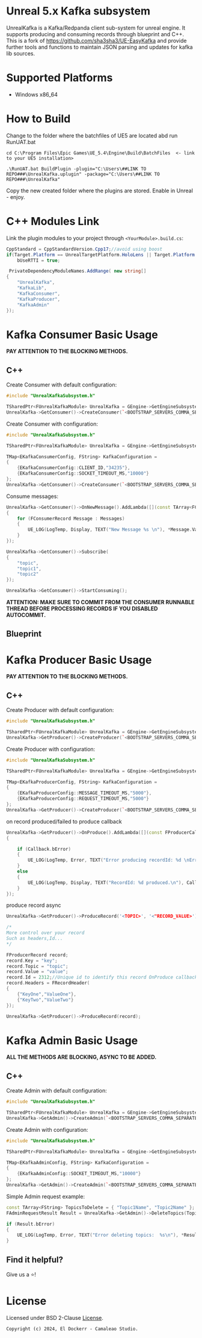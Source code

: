 # Unreal 5.x Kafka subsystem

UnrealKafka is a Kafka/Redpanda client sub-system for unreal engine. It supports producing and consuming records through blueprint and C++.
This is a fork of https://github.com/sha3sha3/UE-EasyKafka and provide further tools and functions to maintain JSON parsing and updates for
kafka lib sources.

# Supported Platforms

 - Windows x86_64

# How to Build
Change to the folder where the batchfiles of UE5 are located abd run RunUAT.bat
```
cd C:\Program Files\Epic Games\UE_5.4\Engine\Build\BatchFiles  <- link to your UE5 installation>

.\RunUAT.bat BuildPlugin -plugin="C:\Users\##LINK TO REPO###\UnrealKafka.uplugin" -package="C:\Users\##LINK TO REPO###\UnrealKafka"
```
Copy the new created folder where the plugins are stored.
Enable in Unreal - enjoy.


# C++ Modules Link

Link the plugin modules to your project through `<YourModule>.build.cs`:

```cs
CppStandard = CppStandardVersion.Cpp17;//avoid using boost
if(Target.Platform == UnrealTargetPlatform.HoloLens || Target.Platform == UnrealTargetPlatform.Win64)
	bUseRTTI = true;

 PrivateDependencyModuleNames.AddRange( new string[]
{
    "UnrealKafka",
    "KafkaLib",
    "KafkaConsumer",
    "KafkaProducer",
    "KafkaAdmin"
});
```

# Kafka Consumer Basic Usage

**PAY ATTENTION TO THE BLOCKING METHODS.**
## C++

Create Consumer with default configuration:

```cpp
#include "UnrealKafkaSubsystem.h"

TSharedPtr<FUnrealKafkaModule> UnrealKafka = GEngine->GetEngineSubsystem<UUnrealKafkaSubsystem>()->GetUnrealKafka();
UnrealKafka->GetConsumer()->CreateConsumer(`<BOOTSTRAP_SERVERS_COMMA_SEPARATED>`, `<USERNAME>`, `<TOKEN/PASSWORD>`, (int)EKafkaLogLevel::ERR);
```

Create Consumer with configuration:

```cpp
#include "UnrealKafkaSubsystem.h"

TSharedPtr<FUnrealKafkaModule> UnrealKafka = GEngine->GetEngineSubsystem<UUnrealKafkaSubsystem>()->GetUnrealKafka();

TMap<EKafkaConsumerConfig, FString> KafkaConfiguration =
{
	{EKafkaConsumerConfig::CLIENT_ID,"34235"},
	{EKafkaConsumerConfig::SOCKET_TIMEOUT_MS,"10000"}
};
UnrealKafka->GetConsumer()->CreateConsumer(`<BOOTSTRAP_SERVERS_COMMA_SEPARATED>`, `<USERNAME>`, `<TOKEN/PASSWORD>`, KafkaConfiguration, (int)EKafkaLogLevel::ERR);
```

Consume messages:

```cpp
UnrealKafka->GetConsumer()->OnNewMessage().AddLambda([](const TArray<FConsumerRecord>& Messages)
{
	for (FConsumerRecord Message : Messages)
	{
		UE_LOG(LogTemp, Display, TEXT("New Message %s \n"), *Message.Value);//process messages
	}
});

UnrealKafka->GetConsumer()->Subscribe(
{
	"topic",
	"topic1",
	"topic2"
});

UnrealKafka->GetConsumer()->StartConsuming();
```
**ATTENTION: MAKE SURE TO COMMIT FROM THE CONSUMER RUNNABLE THREAD BEFORE PROCESSING RECORDS IF YOU DISABLED AUTOCOMMIT.**

## Blueprint


# Kafka Producer Basic Usage

**PAY ATTENTION TO THE BLOCKING METHODS.**
## C++

Create Producer with default configuration:

```cpp
#include "UnrealKafkaSubsystem.h"

TSharedPtr<FUnrealKafkaModule> UnrealKafka = GEngine->GetEngineSubsystem<UUnrealKafkaSubsystem>()->GetUnrealKafka();
UnrealKafka->GetProducer()->CreateProducer(`<BOOTSTRAP_SERVERS_COMMA_SEPARATED>`, `<USERNAME>`, `<TOKEN/PASSWORD>`, (int)EKafkaLogLevel::ERR);
```

Create Producer with configuration:

```cpp
#include "UnrealKafkaSubsystem.h"

TSharedPtr<FUnrealKafkaModule> UnrealKafka = GEngine->GetEngineSubsystem<UUnrealKafkaSubsystem>()->GetUnrealKafka();

TMap<EKafkaProducerConfig, FString> KafkaConfiguration =
{
	{EKafkaProducerConfig::MESSAGE_TIMEOUT_MS,"5000"},
	{EKafkaProducerConfig::REQUEST_TIMEOUT_MS,"5000"}
};
UnrealKafka->GetProducer()->CreateProducer(`<BOOTSTRAP_SERVERS_COMMA_SEPARATED>`, `<USERNAME>`, `<TOKEN/PASSWORD>`, KafkaConfiguration, (int)EKafkaLogLevel::ERR);
```

on record produced/failed to produce callback

```cpp
UnrealKafka->GetProducer()->OnProduce().AddLambda([](const FProducerCallback& Callback)
{

	if (Callback.bError)
	{
		UE_LOG(LogTemp, Error, TEXT("Error producing recordId: %d \nError Message: %s\n"), Callback.RecordMetadata.RecordId, *Callback.ErrorMessage);
	}
	else
	{
		UE_LOG(LogTemp, Display, TEXT("RecordId: %d produced.\n"), Callback.RecordMetadata.RecordId);
	}
});
```
produce record async

```cpp
UnrealKafka->GetProducer()->ProduceRecord('<TOPIC>', '<"RECORD_VALUE>');

/*
More control over your record
Such as headers,Id...
*/

FProducerRecord record;
record.Key = "key";
record.Topic = "topic";
record.Value = "value";
record.Id = 2312;//Unique id to identify this record OnProduce callback;
record.Headers = FRecordHeader(
{ 
	{"KeyOne","ValueOne"},
	{"KeyTwo","ValueTwo"}
});

UnrealKafka->GetProducer()->ProduceRecord(record);
```

# Kafka Admin Basic Usage

**ALL THE METHODS ARE BLOCKING, ASYNC TO BE ADDED.**
## C++
Create Admin with default configuration:

```cpp
#include "UnrealKafkaSubsystem.h"

TSharedPtr<FUnrealKafkaModule> UnrealKafka = GEngine->GetEngineSubsystem<UUnrealKafkaSubsystem>()->GetUnrealKafka();
UnrealKafka->GetAdmin()->CreateAdmin(`<BOOTSTRAP_SERVERS_COMMA_SEPARATED>`, `<USERNAME>`, `<TOKEN/PASSWORD>`, (int)EKafkaLogLevel::ERR);
```
Create Admin with configuration:

```cpp
#include "UnrealKafkaSubsystem.h"

TSharedPtr<FUnrealKafkaModule> UnrealKafka = GEngine->GetEngineSubsystem<UUnrealKafkaSubsystem>()->GetUnrealKafka();

TMap<EKafkaAdminConfig, FString> KafkaConfiguration =
{
	{EKafkaAdminConfig::SOCKET_TIMEOUT_MS,"10000"}
};
UnrealKafka->GetAdmin()->CreateAdmin(`<BOOTSTRAP_SERVERS_COMMA_SEPARATED>`, `<USERNAME>`, `<TOKEN/PASSWORD>`, KafkaConfiguration, (int)EKafkaLogLevel::ERR);
```
Simple Admin request example:

```cpp
const TArray<FString> TopicsToDelete = { "Topic1Name", "Topic2Name" };
FAdminRequestResult Result = UnrealKafka->GetAdmin()->DeleteTopics(TopicsToDelete);

if (Result.bError)
{
	UE_LOG(LogTemp, Error, TEXT("Error deleting topics:  %s\n"), *Result.ErrorMessage);
}
```


## Find it helpful?

Give us a ⭐️!

# License

Licensed under BSD 2-Clause [License](LICENSE.txt).

```
Copyright (c) 2024, El Dockerr - Camaleao Studio.
```
